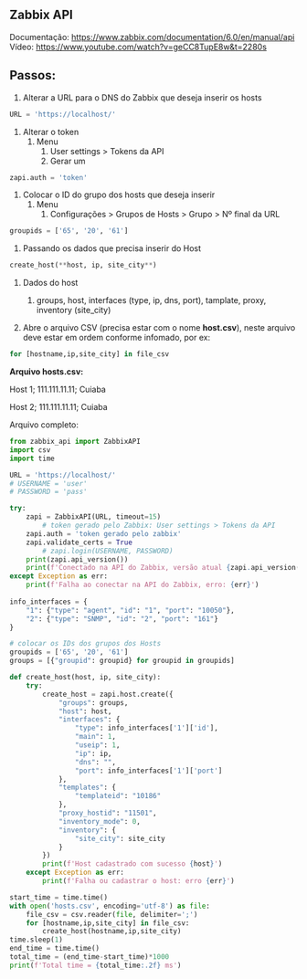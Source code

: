 ## Zabbix API

Documentação: https://www.zabbix.com/documentation/6.0/en/manual/api
Vídeo: https://www.youtube.com/watch?v=geCC8TupE8w&t=2280s

## Passos:

1. Alterar a URL para o DNS do Zabbix que deseja inserir os hosts

```python
URL = 'https://localhost/'
```

1. Alterar o token
    1. Menu
        1. User settings > Tokens da API
        2. Gerar um

```python
zapi.auth = 'token'
```

1. Colocar o ID do grupo dos hosts que deseja inserir
    1. Menu
        1. Configurações > Grupos de Hosts > Grupo > Nº final da URL

```python
groupids = ['65', '20', '61']
```

1. Passando os dados que precisa inserir do Host

```python
create_host(**host, ip, site_city**)
```

1. Dados do host
    1. groups, host, interfaces (type, ip, dns, port), tamplate, proxy, inventory (site_city)

1. Abre o arquivo CSV (precisa estar com o nome **host.csv**), neste arquivo deve estar em ordem conforme infomado, por ex:

```python
for [hostname,ip,site_city] in file_csv    
```

**Arquivo hosts.csv:**

Host 1; 111.111.11.11; Cuiaba

Host 2; 111.111.11.11; Cuiaba

Arquivo completo:

```python
from zabbix_api import ZabbixAPI
import csv
import time

URL = 'https://localhost/'
# USERNAME = 'user'
# PASSWORD = 'pass'

try:
    zapi = ZabbixAPI(URL, timeout=15)
		# token gerado pelo Zabbix: User settings > Tokens da API
    zapi.auth = 'token gerado pelo zabbix'
    zapi.validate_certs = True
		# zapi.login(USERNAME, PASSWORD)
    print(zapi.api_version())
    print(f'Conectado na API do Zabbix, versão atual {zapi.api_version()}')
except Exception as err:
    print(f'Falha ao conectar na API do Zabbix, erro: {err}')
    
info_interfaces = {
    "1": {"type": "agent", "id": "1", "port": "10050"},
    "2": {"type": "SNMP", "id": "2", "port": "161"}    
}

# colocar os IDs dos grupos dos Hosts
groupids = ['65', '20', '61']
groups = [{"groupid": groupid} for groupid in groupids]

def create_host(host, ip, site_city):       
    try:
        create_host = zapi.host.create({
            "groups": groups,
            "host": host,
            "interfaces": {
                "type": info_interfaces['1']['id'],
                "main": 1,
                "useip": 1,
                "ip": ip,
                "dns": "",
                "port": info_interfaces['1']['port']                          
            },   
            "templates": {
                "templateid": "10186"
            },
            "proxy_hostid": "11501",
            "inventory_mode": 0,         
            "inventory": {
                "site_city": site_city             
            }
        })
        print(f'Host cadastrado com sucesso {host}')
    except Exception as err:
        print(f'Falha ou cadastrar o host: erro {err}')

start_time = time.time()
with open('hosts.csv', encoding='utf-8') as file:
    file_csv = csv.reader(file, delimiter=';')
    for [hostname,ip,site_city] in file_csv:
        create_host(hostname,ip,site_city) 
time.sleep(1)
end_time = time.time()
total_time = (end_time-start_time)*1000
print(f'Total time = {total_time:.2f} ms')